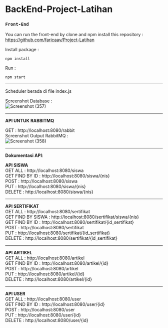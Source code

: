 # BackEnd-Project-Latihan
### `Front-End`
You can run the front-end by clone and npm install this repository :
https://github.com/faricaav/Project-Latihan 

Install package : <br>

```npm install```

Run : <br>

```npm start```

---------------------------------------------------------
Scheduler berada di file index.js

Screenshot Database : <br>
![Screenshot (357)](https://user-images.githubusercontent.com/100252923/221159251-29a0009d-9c95-473e-b0f6-d154ae76a33d.png)

---------------------------------------------------------
<b>API UNTUK RABBITMQ</b> <br>

GET : http://localhost:8080/rabbit <br>
Screenshot Output RabbitMQ : <br>
![Screenshot (358)](https://user-images.githubusercontent.com/100252923/221159379-b1f02534-29e9-4a6c-b411-d505e2f209e8.png)

---------------------------------------------------------

<b>Dokumentasi API</b>:

<b>API SISWA</b> <br>
GET ALL : http://localhost:8080/siswa <br>
GET FIND BY ID : http://localhost:8080/siswa/{nis} <br>
POST : http://localhost:8080/siswa <br>
PUT : http://localhost:8080/siswa/{nis} <br>
DELETE : http://localhost:8080/siswa/{nis} <br>

---------------------------------------------------------

<b>API SERTIFIKAT</b> <br>
GET ALL : http://localhost:8080/sertifikat <br>
GET FIND BY SISWA : http://localhost:8080/sertifikat/siswa/{nis} <br>
GET FIND BY ID : http://localhost:8080/sertifikat/{id_sertifikat} <br>
POST : http://localhost:8080/sertifikat <br>
PUT : http://localhost:8080/sertifikat/{id_sertifikat} <br>
DELETE : http://localhost:8080/sertifikat/{id_sertifikat} <br>

---------------------------------------------------------

<b>API ARTIKEL</b> <br>
GET ALL : http://localhost:8080/artikel <br>
GET FIND BY ID : http://localhost:8080/artikel/{id} <br>
POST : http://localhost:8080/artikel <br>
PUT : http://localhost:8080/artikel/{id} <br>
DELETE : http://localhost:8080/artikel/{id} <br>

---------------------------------------------------------

<b>API USER</b> <br>
GET ALL : http://localhost:8080/user <br>
GET FIND BY ID : http://localhost:8080/user/{id} <br>
POST : http://localhost:8080/user <br>
PUT : http://localhost:8080/user/{id} <br>
DELETE : http://localhost:8080/user/{id} <br>
